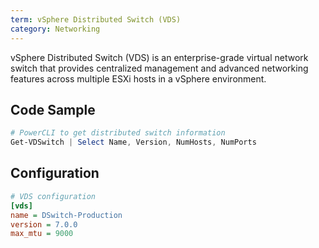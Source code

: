 ```yaml
---
term: vSphere Distributed Switch (VDS)
category: Networking
---
```


vSphere Distributed Switch (VDS) is an enterprise-grade virtual network switch that provides centralized management and advanced networking features across multiple ESXi hosts in a vSphere environment.

## Code Sample

```powershell
# PowerCLI to get distributed switch information
Get-VDSwitch | Select Name, Version, NumHosts, NumPorts
```

## Configuration

```ini
# VDS configuration
[vds]
name = DSwitch-Production
version = 7.0.0
max_mtu = 9000
```
